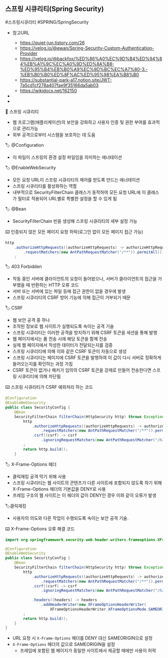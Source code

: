 ## 스프링 시큐리티(Spring Security) 
#스프링시큐리티 #SPRING/SpringSecurity
- 참고URL
	- https://quiet-jun.tistory.com/26
	- https://velog.io/@ewan/Spring-Security-Custom-Authentication-Provider
	- https://velog.io/@backfox/%ED%86%A0%EC%9D%B4%ED%94%84%EB%A1%9C%EC%A0%9D%ED%8A%B8-%ED%95%B4%EB%B0%A9%EC%9D%BC%EC%A7%80-3.-%EB%B0%B0%ED%8F%AC%ED%95%98%EA%B8%B0
	- https://substantial-park-a17.notion.site/JWT-7a5cd1cf278a407fae9f35166da5ab03
	- https://wikidocs.net/162150
- 


- 

📌 스프링 시큐리티
- 웹 프로그램(애플리케이션)의 보안을 강화하고 사용자 인증 및 권한 부여를 효과적으로 관리가능
- 외부 공격으로부터 시스템을 보호하는 데 도움

 🏷️ @Configuration
- 이 파일이 스프링의 환경 설정 파일임을 의미하는 애너테이션

🏷️ @EnableWebSecurity
- 모든 요청 URL이 스프링 시큐리티의 제어를 받도록 만드는 애너테이션
- 스프링 시큐리티를 활성화하는 역할
- 내부적으로 SecurityFilterChain 클래스가 동작하여 모든 요청 URL에 이 클래스가 필터로 적용되어 URL별로 특별한 설정을 할 수 있게 됨

🏷️ @Bean
- SecurityFilterChain 빈을 생성해 스프링 시큐리티의 세부 설정 가능

⌨️ 인증되지 않은 모든 페이지 요청 허락(로그인 없이 모든 페이지 접근 가능)
```java
http
    .authorizeHttpRequests((authorizeHttpRequests) -> authorizeHttpRequests
        .requestMatchers(new AntPathRequestMatcher("/**")).permitAll())
    ;
```

 🏷️ 403 Forbidden
- 작동 중인 서버에 클라이언트의 요청이 들어왔으나, 서버가 클라이언트의 접근을 거부했을 때 반환하는 HTTP 오류 코드
- 서버 또는 서버에 있는 파일 등에 접근 권한이 없을 경우에 발생
- 스프링 시큐리티의 CSRF 방어 기능에 의해 접근이 거부되기 때문


🏷️ CSRF
- 웹 보안 공격 중 하나
- 조작된 정보로 웹 사이트가 실행되도록 속이는 공격 기술
- 스프링 시큐리티는 이러한 공격을 방지하기 위해 CSRF 토큰을 세션을 통해 발행
- 웹 페이지에서는 폼 전송 시에 해당 토큰을 함께 전송
- 실제 웹 페이지에서 작성한 데이터가 전달되는지를 검증
- 스프링 시큐리티에 의해 이와 같은 CSRF 토큰이 자동으로 생성
- 스프링 시큐리티는 페이지에 CSRF 토큰을 발행하여 이 값이 다시 서버로 정확하게 들어오는지를 확인하는 과정 가짐
- CSRF 토큰이 없거나 해커가 임의의 CSRF 토큰을 강제로 만들어 전송한다면 스프링 시큐리티에 의해 차단됨


⌨️ 스프링 시큐리티가 CSRF 예외처리 하는 코드
```java
@Configuration
@EnableWebSecurity
public class SecurityConfig {
    @Bean
    SecurityFilterChain filterChain(HttpSecurity http) throws Exception {
        http
            .authorizeHttpRequests((authorizeHttpRequests) -> authorizeHttpRequests
                .requestMatchers(new AntPathRequestMatcher("/**")).permitAll())
            .csrf((csrf) -> csrf
                .ignoringRequestMatchers(new AntPathRequestMatcher("/h2-console/**")))
        ;
        return http.build();
    }
```


🏷️ X-Frame-Options 헤더
- 클릭재킹 공격 막기 위해 사용
- 스프링 시큐리티는 웹 사이트의 콘텐츠가 다른 사이트에 포함되지 않도록 하기 위해 X-Frame-Options 헤더의 기본값을 DENY로 사용
- 프레임 구조의 웹 사이트는 이 헤더의 값이 DENY인 경우 이와 같이 오류가 발생

 🏷️클릭재킹
 - 사용자의 의도와 다른 작업이 수행되도록 속이는 보안 공격 기술.


⌨️  X-Frame-Options 오류 해결 코드
```java
import org.springframework.security.web.header.writers.frameoptions.XFrameOptionsHeaderWriter;

@Configuration
@EnableWebSecurity
public class SecurityConfig {
    @Bean
    SecurityFilterChain filterChain(HttpSecurity http) throws Exception {
        http
            .authorizeHttpRequests((authorizeHttpRequests) -> authorizeHttpRequests
                .requestMatchers(new AntPathRequestMatcher("/**")).permitAll())
            .csrf((csrf) -> csrf
                .ignoringRequestMatchers(new AntPathRequestMatcher("/h2-console/**")))
                
            .headers((headers) -> headers
                .addHeaderWriter(new XFrameOptionsHeaderWriter(
                    XFrameOptionsHeaderWriter.XFrameOptionsMode.SAMEORIGIN)))
        ;
        return http.build();
    }
}
```
- URL 요청 시 `X-Frame-Options` 헤더를 DENY 대신 SAMEORIGIN으로 설정
- `X-Frame-Options` 헤더의 값으로 SAMEORIGIN을 설정
	- 프레임에 포함된 웹 페이지가 동일한 사이트에서 제공할 때에만 사용이 허락